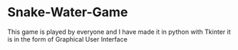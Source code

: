 # Snake-Water-Game
This game is played by everyone and I have made it in python with Tkinter it is in the form of Graphical User Interface
